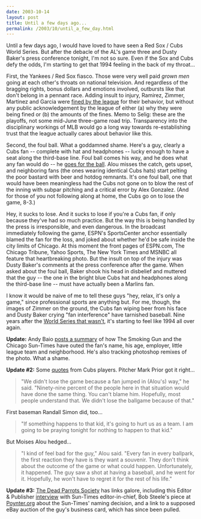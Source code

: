 ```yaml
---
date: 2003-10-14
layout: post
title: Until a few days ago...
permalink: /2003/10/until_a_few_day.html
---
```


Until a few days ago, I would have loved to have seen a Red Sox / Cubs World Series. But after the debacle of the AL's game three and Dusty Baker's press conference tonight, I'm not so sure. Even if the Sox and Cubs defy the odds, I'm starting to get that 1994 feeling in the back of my throat...

First, the Yankees / Red Sox fiasco. Those were very well paid _grown men_ going at each other's throats on national television. And regardless of the bragging rights, bonus dollars and emotions involved, outbursts like that don't belong in a pennant race. Adding insult to injury, Ramirez, Zimmer, Martinez and Garcia were [fined by the league](http://www.sfgate.com/cgi-bin/article.cgi?f=/news/archive/2003/10/12/national1828EDT0549.DTL) for their behavior, but without any public acknowledgement by the league of either (a) why they were being fined or (b) the amounts of the fines. Memo to Selig: these are the playoffs, not some mid-June three-game road trip. Transparency into the disciplinary workings of MLB would go a long way towards re-establishing trust that the league actually cares about behavior like this.

Second, the foul ball. What a goddamned shame. Here's a guy, clearly a Cubs fan -- complete with hat and headphones -- lucky enough to have a seat along the third-base line. Foul ball comes his way, and he does what any fan would do -- he [goes for the ball](http://sports.yahoo.com/mlb/photo?slug=cxc12110150240.nlcs_marlins_cubs_cxc121&prov=ap). Alou misses the catch, gets upset, and neighboring fans (the ones wearing identical Cubs hats) start pelting the poor bastard with beer and hotdog remnants. It's one foul ball, one that would have been meaningless had the Cubs not gone on to blow the rest of the inning with subpar pitching and a critical error by Alex Gonzalez. (And for those of you not following along at home, the Cubs go on to lose the game, 8-3.)

Hey, it sucks to lose. And it sucks to lose if you're a Cubs fan, if only because they've had so much practice. But the way this is being handled by the press is irresponsible, and even dangerous. In the broadcast immediately following the game, ESPN's SportsCenter anchor essentially blamed the fan for the loss, and joked about whether he'd be safe inside the city limits of Chicago. At this moment the front pages of ESPN.com, The Chicago Tribune, Yahoo Sports, The New York Times and MSNBC all feature that heartbreaking photo. But the insult on top of the injury was Dusty Baker's comments at the press conference after the game. When asked about the foul ball, Baker shook his head in disbelief and muttered that the guy -- the one in the bright blue Cubs hat and headphones along the third-base line -- must have actually been a Marlins fan.

I know it would be naive of me to tell these guys "hey, relax, it's only a game," since professional sports are anything but. For me, though, the images of Zimmer on the ground, the Cubs fan wiping beer from his face and Dusty Baker crying "fan interference" have tarnished baseball. Nine years after the [World Series that wasn't](http://www.bls.gov/opub/mlr/1997/03/art4abs.htm), it's starting to feel like 1994 all over again.

**Update:** Andy Baio [posts a summary](http://www.waxy.org/archive/2003/10/15/cubs_fan.shtml) of how The Smoking Gun and the Chicago Sun-Times have outed the fan's name, his age, employer, little league team and neighborhood. He's also tracking photoshop remixes of the photo. What a shame.

**Update #2:** Some [quotes](http://mlb.mlb.com/NASApp/mlb/chc/news/chc_news.jsp?ymd=20031015&content_id=579912&vkey=news_chc&fext=.jsp) from Cubs players. Pitcher Mark Prior got it right...

> "We didn't lose the game because a fan jumped in (Alou's) way," he said. "Ninety-nine percent of the people here in that situation would have done the same thing. You can't blame him. Hopefully, most people understand that. We didn't lose the ballgame because of that."

First baseman Randall Simon did, too...

> "If something happens to that kid, it's going to hurt us as a team. I am going to be praying tonight for nothing to happen to that kid."

But Moises Alou hedged...

> "I kind of feel bad for the guy," Alou said. "Every fan in every ballpark, the first reaction they have is they want a souvenir. They don't think about the outcome of the game or what could happen. Unfortunately, it happened. The guy saw a shot at having a baseball, and he went for it. Hopefully, he won't have to regret it for the rest of his life."

**Update #3:** [The Dead Parrots Society](http://www.deadparrots.net/archives/baseball/0310nowhere_to_hide.html) has links galore, including this Editor & Publisher [interview](http://www.editorandpublisher.com/editorandpublisher/headlines/article_display.jsp?vnu_content_id=2003692) with Sun-Times editor-in-chief, Bob Steele's piece at [Poynter.org](http://www.poynter.org/column.asp?id=36&aid=51470) about the Sun-Times' naming decision, and a link to a supposed eBay auction of the guy's business card, which has since been pulled.